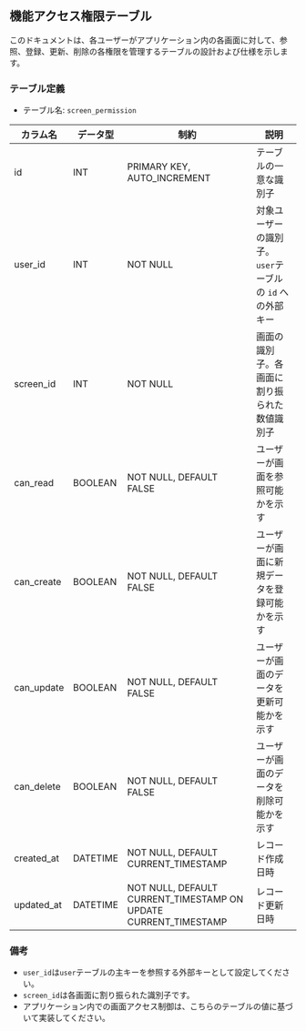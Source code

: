 ## 機能アクセス権限テーブル

このドキュメントは、各ユーザーがアプリケーション内の各画面に対して、参照、登録、更新、削除の各権限を管理するテーブルの設計および仕様を示します。

### テーブル定義
- テーブル名: `screen_permission`

| カラム名       | データ型      | 制約                                                     | 説明                                               |
|----------------|---------------|----------------------------------------------------------|----------------------------------------------------|
| id             | INT           | PRIMARY KEY, AUTO_INCREMENT                              | テーブルの一意な識別子                             |
| user_id        | INT           | NOT NULL                                                 | 対象ユーザーの識別子。`user`テーブルの `id` への外部キー    |
| screen_id      | INT           | NOT NULL                                                 | 画面の識別子。各画面に割り振られた数値識別子         |
| can_read       | BOOLEAN       | NOT NULL, DEFAULT FALSE                                  | ユーザーが画面を参照可能かを示す                     |
| can_create     | BOOLEAN       | NOT NULL, DEFAULT FALSE                                  | ユーザーが画面に新規データを登録可能かを示す         |
| can_update     | BOOLEAN       | NOT NULL, DEFAULT FALSE                                  | ユーザーが画面のデータを更新可能かを示す             |
| can_delete     | BOOLEAN       | NOT NULL, DEFAULT FALSE                                  | ユーザーが画面のデータを削除可能かを示す             |
| created_at     | DATETIME      | NOT NULL, DEFAULT CURRENT_TIMESTAMP                      | レコード作成日時                                  |
| updated_at     | DATETIME      | NOT NULL, DEFAULT CURRENT_TIMESTAMP ON UPDATE CURRENT_TIMESTAMP | レコード更新日時                   |

### 備考
- `user_id`は`user`テーブルの主キーを参照する外部キーとして設定してください。
- `screen_id`は各画面に割り振られた識別子です。
- アプリケーション内での画面アクセス制御は、こちらのテーブルの値に基づいて実装してください。
